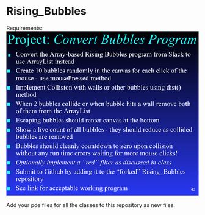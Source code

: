 # Rising_Bubbles

Requirements:
![bubs](bubs_spec.png)

Add your pde files for all the classes to this repository as new files.


